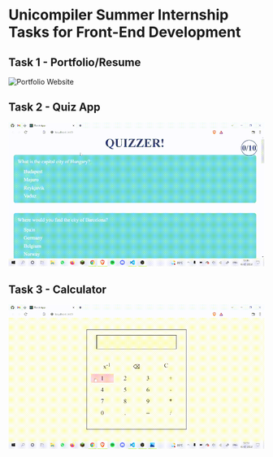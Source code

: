 # Unicompiler Summer Internship Tasks for Front-End Development

## Task 1 - Portfolio/Resume

![Portfolio Website](./screenshots/task1.gif "Portfolio Website")

## Task 2 - Quiz App

![Quiz App](./screenshots/task2.gif "Quiz App")

## Task 3 - Calculator

![Calculator](./screenshots/task3.gif "Calculator")